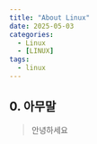```yaml
---
title: "About Linux"
date: 2025-05-03
categories:
  - Linux
  - [LINUX]
tags:
  - linux
---
```


## 0. 아무말
> 안녕하세요